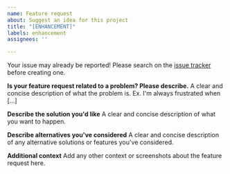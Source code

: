 ```yaml
---
name: Feature request
about: Suggest an idea for this project
title: "[ENHANCEMENT]"
labels: enhancement
assignees: ''

---
```


Your issue may already be reported! Please search on the [issue tracker](https://github.com/Ankermgmt/ankermake-m5-protocol/issues) before creating one.

**Is your feature request related to a problem? Please describe.**
A clear and concise description of what the problem is. Ex. I'm always frustrated when [...]

**Describe the solution you'd like**
A clear and concise description of what you want to happen.

**Describe alternatives you've considered**
A clear and concise description of any alternative solutions or features you've considered.

**Additional context**
Add any other context or screenshots about the feature request here.

